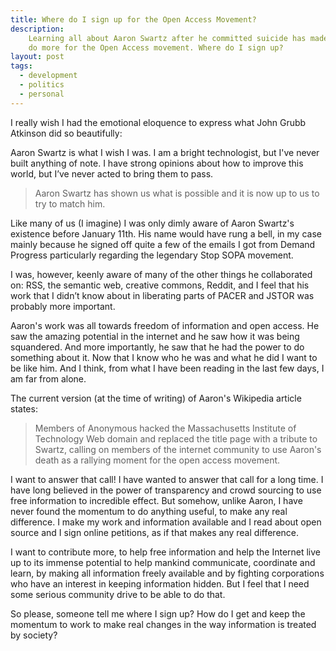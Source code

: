 ```yaml
---
title: Where do I sign up for the Open Access Movement?
description:
    Learning all about Aaron Swartz after he committed suicide has made me (like many others) want to
    do more for the Open Access movement. Where do I sign up?
layout: post
tags:
  - development
  - politics
  - personal
---
```

 
I really wish I had the emotional eloquence to express what John Grubb Atkinson did so beautifully:

Aaron Swartz is what I wish I was. I am a bright technologist, but I've never built anything of note.
I have strong opinions about how to improve this world, but I&rsquo;ve never acted to bring them to pass.

> Aaron Swartz has shown us what is possible and it is now up to us to try to match him.

Like many of us (I imagine) I was only dimly aware of Aaron Swartz's existence before January 11th.
His name would have rung a bell, in my case mainly because he signed off quite a few of the emails
I got from Demand Progress particularly regarding the legendary Stop SOPA movement.

I was, however, keenly aware of many of the other things he collaborated on: RSS, the semantic web,
creative commons, Reddit, and I feel that his work that I didn&rsquo;t know about in liberating parts
of PACER and JSTOR&nbsp;was probably more important.

Aaron's work was all towards freedom of information and open access. He saw the amazing potential in
the internet and he saw how it was being squandered. And more importantly, he saw that he had the
power to do something about it. Now that I know who he was and what he did I want to be like him. And
I think, from what I have been reading in the last few days, I am far from alone.

The current version (at the time of writing) of Aaron's Wikipedia article states:

> Members of Anonymous hacked the Massachusetts Institute of Technology Web domain and replaced the
> title page with a tribute to Swartz, calling on members of the internet community to use Aaron's
> death as a rallying moment for the open access movement.

I want to answer that call! I have wanted to answer that call for a long time. I have long believed
in the power of transparency and crowd sourcing to use free information to incredible effect. But
somehow, unlike Aaron, I have never found the momentum to do anything useful, to make any real
difference. I make my work and information available and I read about open source and I sign online
petitions, as if that makes any real difference.

I want to contribute more, to help free information and help the Internet live up to its immense
potential to help mankind communicate, coordinate and learn, by making all information freely available
and by fighting corporations who have an interest in keeping information hidden. But I feel that I need
some serious community drive to be able to do that.

So please, someone tell me where I sign up? How do I get and keep the momentum to work to make real
changes in the way information is treated by society?

